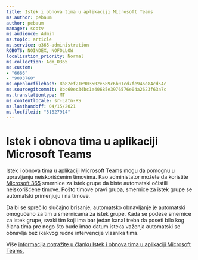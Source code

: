 ```yaml
---
title: Istek i obnova tima u aplikaciji Microsoft Teams
ms.author: pebaum
author: pebaum
manager: scotv
ms.audience: Admin
ms.topic: article
ms.service: o365-administration
ROBOTS: NOINDEX, NOFOLLOW
localization_priority: Normal
ms.collection: Adm_O365
ms.custom:
- "6666"
- "9003760"
ms.openlocfilehash: 8b82ef216903502e589c6b01cd7fe946e84cd54c
ms.sourcegitcommit: 8bc60ec34bc1e40685e3976576e04a2623f63a7c
ms.translationtype: MT
ms.contentlocale: sr-Latn-RS
ms.lasthandoff: 04/15/2021
ms.locfileid: "51827914"
---
```

# <a name="team-expiration-and-renewal-in-microsoft-teams"></a>Istek i obnova tima u aplikaciji Microsoft Teams

Istek i obnova tima u aplikaciji Microsoft Teams mogu da pomognu u upravljanju neiskorišćenim timovima. Kao administator možete da koristite  [Microsoft 365](https://docs.microsoft.com/microsoft-365/admin/create-groups/office-365-groups-expiration-policy)  smernice za istek grupe da biste automatski očistili neiskorišćene timove. Pošto timove pravi grupa, smernice za istek grupe se automatski primenjuju i na timove.

Da bi se sprečilo slučajno brisanje, automatsko obnavljanje je automatski omogućeno za tim u smernicama za istek grupe. Kada se podese smernice za istek grupe, svaki tim koji ima bar jedan kanal treba da poseti bilo kog člana tima pre nego što bude imao datum isteka važenja automatski se obnavlja bez ikakvog ručne intervencije vlasnika tima.  

Više [informacija potražite u članku Istek i obnova tima u aplikaciji Microsoft Teams.](https://docs.microsoft.com/microsoftteams/team-expiration-renewal)
